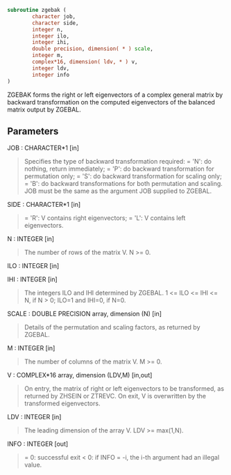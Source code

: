 ```fortran
subroutine zgebak (
        character job,
        character side,
        integer n,
        integer ilo,
        integer ihi,
        double precision, dimension( * ) scale,
        integer m,
        complex*16, dimension( ldv, * ) v,
        integer ldv,
        integer info
)
```

ZGEBAK forms the right or left eigenvectors of a complex general
matrix by backward transformation on the computed eigenvectors of the
balanced matrix output by ZGEBAL.

## Parameters
JOB : CHARACTER\*1 [in]
> Specifies the type of backward transformation required:
> = 'N': do nothing, return immediately;
> = 'P': do backward transformation for permutation only;
> = 'S': do backward transformation for scaling only;
> = 'B': do backward transformations for both permutation and
> scaling.
> JOB must be the same as the argument JOB supplied to ZGEBAL.

SIDE : CHARACTER\*1 [in]
> = 'R':  V contains right eigenvectors;
> = 'L':  V contains left eigenvectors.

N : INTEGER [in]
> The number of rows of the matrix V.  N >= 0.

ILO : INTEGER [in]

IHI : INTEGER [in]
> The integers ILO and IHI determined by ZGEBAL.
> 1 <= ILO <= IHI <= N, if N > 0; ILO=1 and IHI=0, if N=0.

SCALE : DOUBLE PRECISION array, dimension (N) [in]
> Details of the permutation and scaling factors, as returned
> by ZGEBAL.

M : INTEGER [in]
> The number of columns of the matrix V.  M >= 0.

V : COMPLEX\*16 array, dimension (LDV,M) [in,out]
> On entry, the matrix of right or left eigenvectors to be
> transformed, as returned by ZHSEIN or ZTREVC.
> On exit, V is overwritten by the transformed eigenvectors.

LDV : INTEGER [in]
> The leading dimension of the array V. LDV >= max(1,N).

INFO : INTEGER [out]
> = 0:  successful exit
> < 0:  if INFO = -i, the i-th argument had an illegal value.

